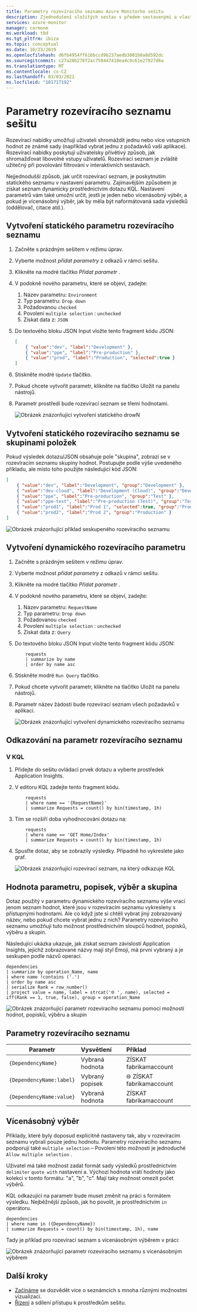 ```yaml
---
title: Parametry rozevíracího seznamu Azure Monitorho sešitu
description: Zjednodušení složitých sestav s předem sestavenými a vlastními parametrizovanými sešity, které obsahují parametry rozevíracího seznamu
services: azure-monitor
manager: carmonm
ms.workload: tbd
ms.tgt_pltfrm: ibiza
ms.topic: conceptual
ms.date: 10/23/2019
ms.openlocfilehash: d6fb4954ff616bccd9b237aedb3001b0a8d592dc
ms.sourcegitcommit: c27a20b278f2ac758447418ea4c8c61e27927d6a
ms.translationtype: MT
ms.contentlocale: cs-CZ
ms.lasthandoff: 03/03/2021
ms.locfileid: "101717192"
---
```

# <a name="workbook-drop-down-parameters"></a>Parametry rozevíracího seznamu sešitu

Rozevírací nabídky umožňují uživateli shromáždit jednu nebo více vstupních hodnot ze známé sady (například vybrat jednu z požadavků vaší aplikace). Rozevírací nabídky poskytují uživatelsky přívětivý způsob, jak shromažďovat libovolné vstupy uživatelů. Rozevírací seznam je zvláště užitečný při povolování filtrování v interaktivních sestavách. 

Nejjednodušší způsob, jak určit rozevírací seznam, je poskytnutím statického seznamu v nastavení parametru. Zajímavějším způsobem je získat seznam dynamicky prostřednictvím dotazu KQL. Nastavení parametrů vám také umožní určit, jestli je jeden nebo vícenásobný výběr, a pokud je vícenásobný výběr, jak by měla být naformátovaná sada výsledků (oddělovač, citace atd.).

## <a name="creating-a-static-drop-down-parameter"></a>Vytvoření statického parametru rozevíracího seznamu

1. Začněte s prázdným sešitem v režimu úprav.
2. Vyberte možnost _přidat parametry_ z odkazů v rámci sešitu.
3. Klikněte na modré tlačítko _Přidat parametr_ .
4. V podokně nového parametru, které se objeví, zadejte:
    1. Název parametru: `Environment`
    2. Typ parametru: `Drop down`
    3. Požadovanou `checked`
    4. Povolení `multiple selection` : `unchecked`
    5. Získat data z: `JSON`
5. Do textového bloku JSON Input vložte tento fragment kódu JSON:
    ```json
    [
        { "value":"dev", "label":"Development" },
        { "value":"ppe", "label":"Pre-production" },
        { "value":"prod", "label":"Production", "selected":true }
    ]
    ```
6. Stiskněte modré `Update` tlačítko.
7. Pokud chcete vytvořit parametr, klikněte na tlačítko Uložit na panelu nástrojů.
8. Parametr prostředí bude rozevírací seznam se třemi hodnotami.

    ![Obrázek znázorňující vytvoření statického drowN](./media/workbooks-dropdowns/dropdown-create.png)

## <a name="creating-a-static-dropdown-with-groups-of-items"></a>Vytvoření statického rozevíracího seznamu se skupinami položek

Pokud výsledek dotazu/JSON obsahuje pole "skupina", zobrazí se v rozevíracím seznamu skupiny hodnot. Postupujte podle výše uvedeného příkladu, ale místo toho použijte následující kód JSON:

```json
[
    { "value":"dev", "label":"Development", "group":"Development" },
    { "value":"dev-cloud", "label":"Development (Cloud)", "group":"Development" },
    { "value":"ppe", "label":"Pre-production", "group":"Test" },
    { "value":"ppe-test", "label":"Pre-production (Test)", "group":"Test" },
    { "value":"prod1", "label":"Prod 1", "selected":true, "group":"Production" },
    { "value":"prod2", "label":"Prod 2", "group":"Production" }
]
```

![Obrázek znázorňující příklad seskupeného rozevíracího seznamu](./media/workbooks-dropdowns/grouped-dropDown.png)


## <a name="creating-a-dynamic-drop-down-parameter"></a>Vytvoření dynamického rozevíracího parametru
1. Začněte s prázdným sešitem v režimu úprav.
2. Vyberte možnost _přidat parametry_ z odkazů v rámci sešitu.
3. Klikněte na modré tlačítko _Přidat parametr_ .
4. V podokně nového parametru, které se objeví, zadejte:
    1. Název parametru: `RequestName`
    2. Typ parametru: `Drop down`
    3. Požadovanou `checked`
    4. Povolení `multiple selection` : `unchecked`
    5. Získat data z: `Query`
5. Do textového bloku JSON Input vložte tento fragment kódu JSON:

    ```kusto
        requests
        | summarize by name
        | order by name asc
    ```
1. Stiskněte modré `Run Query` tlačítko.
2. Pokud chcete vytvořit parametr, klikněte na tlačítko Uložit na panelu nástrojů.
3. Parametr název žádosti bude rozevírací seznam všech požadavků v aplikaci.

    ![Obrázek znázorňující vytvoření dynamického rozevíracího seznamu](./media/workbooks-dropdowns/dropdown-dynamic.png)

## <a name="referencing-drop-down-parameter"></a>Odkazování na parametr rozevíracího seznamu

### <a name="in-kql"></a>V KQL
1. Přidejte do sešitu ovládací prvek dotazu a vyberte prostředek Application Insights.
2. V editoru KQL zadejte tento fragment kódu.

    ```kusto
        requests
        | where name == '{RequestName}'
        | summarize Requests = count() by bin(timestamp, 1h)

    ```
3. Tím se rozšíří doba vyhodnocování dotazu na:

    ```kusto
        requests
        | where name == 'GET Home/Index'
        | summarize Requests = count() by bin(timestamp, 1h)
    ```

4. Spusťte dotaz, aby se zobrazily výsledky. Případně ho vykreslete jako graf.

    ![Obrázek znázorňující rozevírací seznam, na který odkazuje KQL](./media/workbooks-dropdowns/dropdown-reference.png)


## <a name="parameter-value-label-selection-and-group"></a>Hodnota parametru, popisek, výběr a skupina
Dotaz použitý v parametru dynamického rozevíracího seznamu výše vrací jenom seznam hodnot, které jsou v rozevíracím seznamu vykresleny s přístupnými hodnotami. Ale co když jste si chtěli vybrat jiný zobrazovaný název, nebo pokud chcete vybrat jednu z nich? Parametry rozevíracího seznamu umožňují tuto možnost prostřednictvím sloupců hodnot, popisků, výběru a skupin.

Následující ukázka ukazuje, jak získat seznam závislostí Application Insights, jejichž zobrazované názvy mají styl Emoji, má první vybraný a je seskupen podle názvů operací.

```kusto
dependencies
| summarize by operation_Name, name
| where name !contains ('.')
| order by name asc
| serialize Rank = row_number()
| project value = name, label = strcat('🌐 ', name), selected = iff(Rank == 1, true, false), group = operation_Name
```

![Obrázek znázorňující parametr rozevíracího seznamu pomocí možností hodnot, popisků, výběru a skupin](./media/workbooks-dropdowns/dropdown-more-options.png)


## <a name="drop-down-parameter-options"></a>Parametry rozevíracího seznamu
| Parametr | Vysvětlení | Příklad |
| ------------- |:-------------|:-------------|
| `{DependencyName}` | Vybraná hodnota | ZÍSKAT fabrikamaccount |
| `{DependencyName:label}` | Vybraný popisek | 🌐 ZÍSKAT fabrikamaccount |
| `{DependencyName:value}` | Vybraná hodnota | ZÍSKAT fabrikamaccount |

## <a name="multiple-selection"></a>Vícenásobný výběr
Příklady, které byly doposud explicitně nastaveny tak, aby v rozevíracím seznamu vybrali pouze jednu hodnotu. Parametry rozevíracího seznamu podporují také `multiple selection` – Povolení této možnosti je jednoduché `Allow multiple selection` . 

Uživatel má také možnost zadat formát sady výsledků prostřednictvím `delimiter` `quote with` nastavení a. Výchozí hodnota vrátí hodnoty jako kolekci v tomto formátu: "a", "b", "c". Mají taky možnost omezit počet výběrů.

KQL odkazující na parametr bude muset změnit na práci s formátem výsledku. Nejběžnější způsob, jak ho povolit, je prostřednictvím `in` operátoru.

```kusto
dependencies
| where name in ({DependencyName})
| summarize Requests = count() by bin(timestamp, 1h), name
```

Tady je příklad pro rozevírací seznam s vícenásobným výběrem v práci:

![Obrázek znázorňující parametr rozevíracího seznamu s vícenásobným výběrem](./media/workbooks-dropdowns/dropdown-multiselect.png)

## <a name="next-steps"></a>Další kroky

* [Začínáme](./workbooks-overview.md#visualizations) se dozvědět více o seznámcích s mnoha různými možnostmi vizualizací.
* [Řízení](./workbooks-access-control.md) a sdílení přístupu k prostředkům sešitu.
